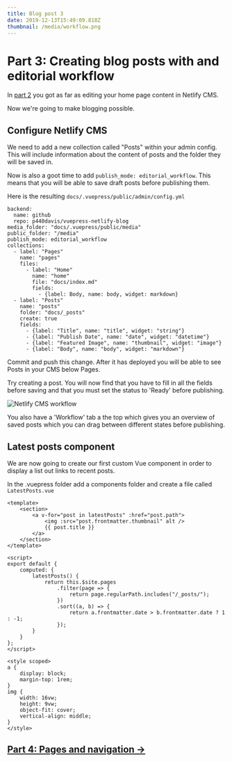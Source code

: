 ```yaml
---
title: Blog post 3
date: 2019-12-13T15:49:09.818Z
thumbnail: /media/workflow.png
---
```

# Part 3: Creating blog posts with and editorial workflow

In [part 2](./blogging-with-vuepress-part-2.md) you got as far as editing your home page content in Netlify CMS. 

Now we're going to make blogging possible.

## Configure Netlify CMS

We need to add a new collection called "Posts" within your admin config. This will include information about the content of posts and the folder they will be saved in.

Now is also a goot time to add `publish_mode: editorial_workflow`. This means that you will be able to save draft posts before publishing them.

Here is the resulting `docs/.vuepress/public/admin/config.yml`

```
backend:
  name: github
  repo: p440davis/vuepress-netlify-blog
media_folder: "docs/.vuepress/public/media"
public_folder: "/media"
publish_mode: editorial_workflow
collections:
  - label: "Pages"
    name: "pages"
    files:
      - label: "Home"
        name: "home"
        file: "docs/index.md"
        fields:
          - {label: Body, name: body, widget: markdown}
  - label: "Posts"
    name: "posts"
    folder: "docs/_posts"
    create: true
    fields:
      - {label: "Title", name: "title", widget: "string"}
      - {label: "Publish Date", name: "date", widget: "datetime"}
      - {label: "Featured Image", name: "thumbnail", widget: "image"}
      - {label: "Body", name: "body", widget: "markdown"}
```

Commit and push this change. After it has deployed you will be able to see Posts in your CMS below Pages.

Try creating a post. You will now find that you have to fill in all the fields before saving and that you must set the status to 'Ready' before publishing. 

![Netlify CMS workflow](/media/workflow.png)

You also have a 'Workflow' tab a the top which gives you an overview of saved posts which you can drag between different states before publishing.

## Latest posts component
We are now going to create our first custom Vue component in order to display a list out links to recent posts.

In the .vuepress folder add a components folder and create a file called `LatestPosts.vue`

```
<template>
    <section>
        <a v-for="post in latestPosts" :href="post.path">
            <img :src="post.frontmatter.thumbnail" alt />
            {{ post.title }}
        </a>
    </section>
</template>

<script>
export default {
    computed: {
        latestPosts() {
            return this.$site.pages
                .filter(page => {
                    return page.regularPath.includes("/_posts/");
                })
                .sort((a, b) => {
                    return a.frontmatter.date > b.frontmatter.date ? 1 : -1;
                });
        }
    }
};
</script>

<style scoped>
a {
    display: block;
    margin-top: 1rem;
}
img {
    width: 16vw;
    height: 9vw;
    object-fit: cover;
    vertical-align: middle;
}
</style>
```

## [Part 4: Pages and navigation &rarr;](./blogging-with-vuepress-part-4.md)
